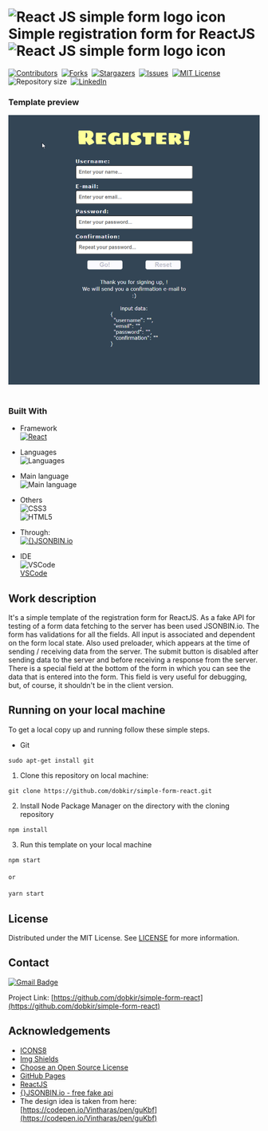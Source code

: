 # ![React JS simple form logo icon](https://github.com/dobkir/simple-form-react/tree/master/public/logo48.png) Simple registration form for ReactJS ![React JS simple form logo icon](https://github.com/dobkir/simple-form-react/tree/master/public/logo48.png)

[![Contributors][contributors-shield]][contributors-url]&nbsp;
[![Forks][forks-shield]][forks-url]&nbsp;
[![Stargazers][stars-shield]][stars-url]&nbsp;
[![Issues][issues-shield]][issues-url]&nbsp;
[![MIT License][license-shield]][license-url]&nbsp;
![Repository size][repo-size-shield]&nbsp;
[![LinkedIn][linkedin-shield]][linkedin-url]

### Template preview
![ The trailer of the Burger menu template][product-screenshot]&nbsp;

<!-- TOOLS -->
### Built With

- Framework<br>
[![React](https://img.shields.io/badge/React-282c34?style=for-the-badge&logo=React&logoColor=61dafb)](https://reactjs.org/)

- Languages<br>
![Languages][languages-shield]

- Main language<br>
![Main language][main-language-shield]

- Others<br>
![CSS3](https://img.shields.io/badge/CSS3-47.7%25-563d7c?logo=CSS3&logoColor=fff&style=for-the-badge)<br>
![HTML5](https://img.shields.io/badge/HTML5-4.3%25-e34c26?logo=HTML5&logoColor=e34c26&style=for-the-badge)

- Through:<br>
[![{}JSONBIN.io](https://img.shields.io/badge/JSONBIN-2568ed?style=for-the-badge&logo=JSONBIN&logoColor=2568ed)](https://jsonbin.io/)<br>

- IDE<br>
![VSCode](https://img.icons8.com/color/48/000000/visual-studio-code-2019.png)<br>
 [VSCode](https://code.visualstudio.com/)

<!-- WORK DESCRIPTION -->
## Work description

It's a simple template of the registration form for ReactJS. 
As a fake API for testing of a form data fetching to the server has been used JSONBIN.io. 
The form has validations for all the fields. All input is associated and dependent on the form local state. 
Also used preloader, which appears at the time of sending / receiving data from the server. 
The submit button is disabled after sending data to the server and before receiving a response from the server. 
There is a special field at the bottom of the form in which you can see the data that is entered into the form. 
This field is very useful for debugging, but, of course, it shouldn't be in the client version.

<!-- GETTING STARTED -->
## Running on your local machine
To get a local copy up and running follow these simple steps.

- Git
```
sudo apt-get install git
```

1. Clone this repository on local machine:
```
git clone https://github.com/dobkir/simple-form-react.git
```

2. Install Node Package Manager on the directory with the cloning repository
```
npm install
```

3. Run this template on your local machine
```sh
npm start

or

yarn start
```

<!-- LICENSE -->
## License

Distributed under the MIT License. See [LICENSE](license.txt) for more information.


<!-- CONTACT -->
## Contact

[![Gmail Badge](https://img.shields.io/badge/Gmail-d14836?style=for-the-badge&logo=Gmail&logoColor=white&link=mailto:p.kirillov2020@gmail.com)](mailto:p.kirillov2020@gmail.com)

Project Link: [https://github.com/dobkir/simple-form-react](https://github.com/dobkir/simple-form-react)

<!-- ACKNOWLEDGEMENTS -->
## Acknowledgements
- [ICONS8](https://icons8.com/)
- [Img Shields](https://shields.io)
- [Choose an Open Source License](https://choosealicense.com)
- [GitHub Pages](https://pages.github.com)
- [ReactJS](https://github.com/facebook/react/)
- [{}JSONBIN.io - free fake api](https://jsonbin.io/)
- The design idea is taken from here: [https://codepen.io/Vintharas/pen/guKbf](https://codepen.io/Vintharas/pen/guKbf)

<!-- MARKDOWN LINKS & IMAGES -->
<!-- https://www.markdownguide.org/basic-syntax/#reference-style-links -->
[contributors-shield]: https://img.shields.io/github/contributors/dobkir/simple-form-react.svg?style=for-the-badge
[contributors-url]: https://github.com/dobkir/simple-form-react/graphs/contributors
[forks-shield]: https://img.shields.io/github/forks/dobkir/simple-form-react.svg?style=for-the-badge
[forks-url]: https://github.com/dobkir/simple-form-react/network/members
[stars-shield]: https://img.shields.io/github/stars/dobkir/simple-form-react.svg?style=for-the-badge
[stars-url]: https://github.com/dobkir/simple-form-react/stargazers
[issues-shield]: https://img.shields.io/github/issues/dobkir/simple-form-react.svg?style=for-the-badge
[issues-url]: https://github.com/dobkir/simple-form-react/issues
[license-shield]: https://img.shields.io/github/license/dobkir/simple-form-react.svg?style=for-the-badge
[license-url]: https://github.com/dobkir/simple-form-react/blob/master/LICENSE.txt
[linkedin-shield]: https://img.shields.io/badge/-LinkedIn-black.svg?style=for-the-badge&logo=linkedin&colorB=555
[linkedin-url]: https://www.linkedin.com/in/pavel-kirillov-dobkir
[repo-size-shield]: https://img.shields.io/github/repo-size/dobkir/simple-form-react.svg?style=for-the-badge
[languages-shield]: https://img.shields.io/github/languages/count/dobkir/simple-form-react.svg?style=for-the-badge
[main-language-shield]: https://img.shields.io/github/languages/top/dobkir/simple-form-react.svg?style=for-the-badge&color=f1e05a
[product-screenshot]: https://github.com/dobkir/trailers/blob/master/simple-form-react_trailer/simple-form-react_trailer.gif
